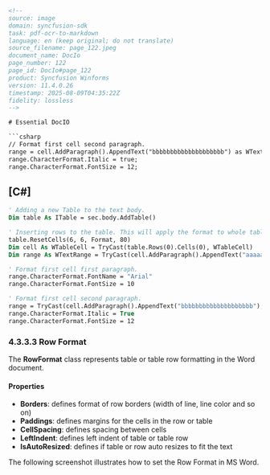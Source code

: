 ```html
<!-- 
source: image
domain: syncfusion-sdk
task: pdf-ocr-to-markdown
language: en (keep original; do not translate)
source_filename: page_122.jpeg
document_name: DocIo
page_number: 122
page_id: DocIo#page_122
product: Syncfusion Winforms
version: 11.4.0.26
timestamp: 2025-08-09T04:35:22Z
fidelity: lossless
-->

# Essential DocIO

```csharp
// Format first cell second paragraph.
range = cell.AddParagraph().AppendText("bbbbbbbbbbbbbbbbbbbb") as WTextRange;
range.CharacterFormat.Italic = true;
range.CharacterFormat.FontSize = 12;
```

## [C#]

```vb
' Adding a new Table to the text body.
Dim table As ITable = sec.body.AddTable()

' Inserting rows to the table. This will apply the format to whole table.
table.ResetCells(6, 6, Format, 80)
Dim cell As WTableCell = TryCast(table.Rows(0).Cells(0), WTableCell)
Dim range As WTextRange = TryCast(cell.AddParagraph().AppendText("aaaaaaaaaaaaaaaaaa"), WTextRange)

' Format first cell first paragraph.
range.CharacterFormat.FontName = "Arial"
range.CharacterFormat.FontSize = 10

' Format first cell second paragraph.
range = TryCast(cell.AddParagraph().AppendText("bbbbbbbbbbbbbbbbbbbb"), WTextRange)
range.CharacterFormat.Italic = True
range.CharacterFormat.FontSize = 12
```

### 4.3.3.3 Row Format

The **RowFormat** class represents table or table row formatting in the Word document.

#### Properties

- **Borders**: defines format of row borders (width of line, line color and so on)
- **Paddings**: defines margins for the cells in the row or table
- **CellSpacing**: defines spacing between cells
- **LeftIndent**: defines left indent of table or table row
- **IsAutoResized**: defines if table or row auto resizes to fit the text

The following screenshot illustrates how to set the Row Format in MS Word.

<!-- tags: [Syncfusion, Winforms, DocIO, Table, RowFormat] keywords: [RowFormat, Borders, Paddings, CellSpacing, LeftIndent, IsAutoResized] -->
```